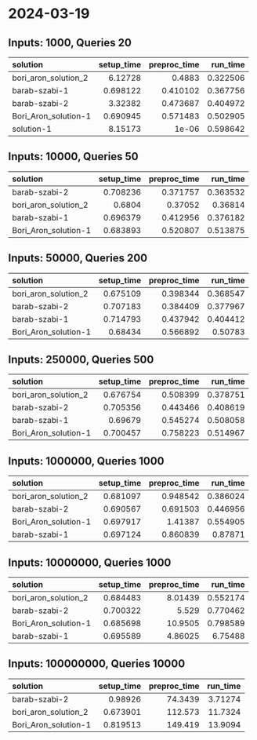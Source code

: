# 2024-03-19

## Inputs: 1000, Queries 20

| solution             |   setup_time |   preproc_time |   run_time |
|:---------------------|-------------:|---------------:|-----------:|
| bori_aron_solution_2 |     6.12728  |       0.4883   |   0.322506 |
| barab-szabi-1        |     0.698122 |       0.410102 |   0.367756 |
| barab-szabi-2        |     3.32382  |       0.473687 |   0.404972 |
| Bori_Aron_solution-1 |     0.690945 |       0.571483 |   0.502905 |
| solution-1           |     8.15173  |       1e-06    |   0.598642 |

## Inputs: 10000, Queries 50

| solution             |   setup_time |   preproc_time |   run_time |
|:---------------------|-------------:|---------------:|-----------:|
| barab-szabi-2        |     0.708236 |       0.371757 |   0.363532 |
| bori_aron_solution_2 |     0.6804   |       0.37052  |   0.36814  |
| barab-szabi-1        |     0.696379 |       0.412956 |   0.376182 |
| Bori_Aron_solution-1 |     0.683893 |       0.520807 |   0.513875 |

## Inputs: 50000, Queries 200

| solution             |   setup_time |   preproc_time |   run_time |
|:---------------------|-------------:|---------------:|-----------:|
| bori_aron_solution_2 |     0.675109 |       0.398344 |   0.368547 |
| barab-szabi-2        |     0.707183 |       0.384409 |   0.377967 |
| barab-szabi-1        |     0.714793 |       0.437942 |   0.404412 |
| Bori_Aron_solution-1 |     0.68434  |       0.566892 |   0.50783  |

## Inputs: 250000, Queries 500

| solution             |   setup_time |   preproc_time |   run_time |
|:---------------------|-------------:|---------------:|-----------:|
| bori_aron_solution_2 |     0.676754 |       0.508399 |   0.378751 |
| barab-szabi-2        |     0.705356 |       0.443466 |   0.408619 |
| barab-szabi-1        |     0.69679  |       0.545274 |   0.508058 |
| Bori_Aron_solution-1 |     0.700457 |       0.758223 |   0.514967 |

## Inputs: 1000000, Queries 1000

| solution             |   setup_time |   preproc_time |   run_time |
|:---------------------|-------------:|---------------:|-----------:|
| bori_aron_solution_2 |     0.681097 |       0.948542 |   0.386024 |
| barab-szabi-2        |     0.690567 |       0.691503 |   0.446956 |
| Bori_Aron_solution-1 |     0.697917 |       1.41387  |   0.554905 |
| barab-szabi-1        |     0.697124 |       0.860839 |   0.87871  |

## Inputs: 10000000, Queries 1000

| solution             |   setup_time |   preproc_time |   run_time |
|:---------------------|-------------:|---------------:|-----------:|
| bori_aron_solution_2 |     0.684483 |        8.01439 |   0.552174 |
| barab-szabi-2        |     0.700322 |        5.529   |   0.770462 |
| Bori_Aron_solution-1 |     0.685698 |       10.9505  |   0.798589 |
| barab-szabi-1        |     0.695589 |        4.86025 |   6.75488  |

## Inputs: 100000000, Queries 10000

| solution             |   setup_time |   preproc_time |   run_time |
|:---------------------|-------------:|---------------:|-----------:|
| barab-szabi-2        |     0.98926  |        74.3439 |    3.71274 |
| bori_aron_solution_2 |     0.673901 |       112.573  |   11.7324  |
| Bori_Aron_solution-1 |     0.819513 |       149.419  |   13.9094  |